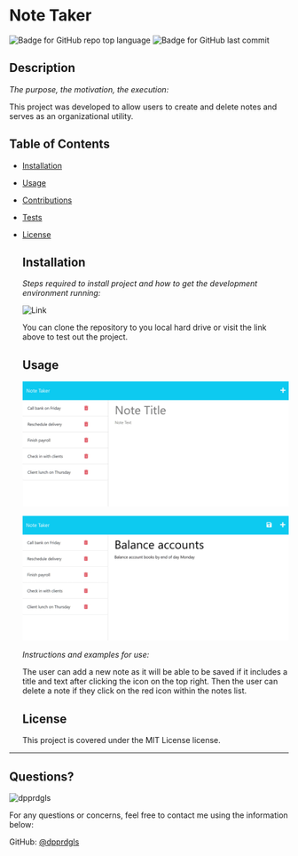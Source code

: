 # Note Taker

  
  ![Badge for GitHub repo top language](https://img.shields.io/github/languages/top/dpprdgls/Note-Taker?style=flat&logo=appveyor) ![Badge for GitHub last commit](https://img.shields.io/github/last-commit/dpprdgls/Note-Taker?style=flat&logo=appveyor)
  

  ## Description

  *The purpose, the motivation, the execution:*

  This project was developed to allow users to create and delete notes and serves as an organizational utility. 

  ## Table of Contents
  * [Installation](#installation)
  * [Usage](#usage)
  * [Contributions](#contributions)
  * [Tests](#tests)
  * [License](#license)
    
    ## Installation
    
    *Steps required to install project and how to get the development environment running:*
    
    ![Link](https://dpprdgls.github.io/Note-Taker/)

    You can clone the repository to you local hard drive or visit the link above to test out the project.
    
    ## Usage
    

    ![Existing notes are listed in the left-hand column with empty fields on the right-hand side for the new note’s title and text.](./public/assets/img/Example1.PNG)

    ![Note titled “Balance accounts” reads, “Balance account books by end of day Monday,” with other notes listed on the left.](./public/assets/img/Example2.PNG)


    *Instructions and examples for use:*
    
    The user can add a new note as it will be able to be saved if it includes a title and text after clicking the icon on the top right. Then the user can delete a note if they click on the red icon within the notes list. 
    
    ## License
    
    This project is covered under the MIT License license.
  ---

  ## Questions? 

  <img src="https://avatars.githubusercontent.com/u/74167696?v=4" alt="dpprdgls" width="40%" />

  For any questions or concerns, feel free to contact me using the information below:
  
  GitHub: [@dpprdgls](https://api.github.com/users/dpprdgls)

  